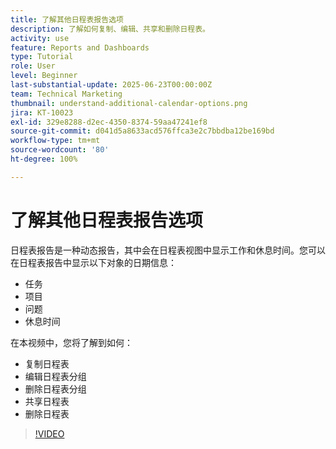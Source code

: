 ```yaml
---
title: 了解其他日程表报告选项
description: 了解如何复制、编辑、共享和删除日程表。
activity: use
feature: Reports and Dashboards
type: Tutorial
role: User
level: Beginner
last-substantial-update: 2025-06-23T00:00:00Z
team: Technical Marketing
thumbnail: understand-additional-calendar-options.png
jira: KT-10023
exl-id: 329e8288-d2ec-4350-8374-59aa47241ef8
source-git-commit: d041d5a8633acd576ffca3e2c7bbdba12be169bd
workflow-type: tm+mt
source-wordcount: '80'
ht-degree: 100%

---
```


# 了解其他日程表报告选项

日程表报告是一种动态报告，其中会在日程表视图中显示工作和休息时间。您可以在日程表报告中显示以下对象的日期信息：

* 任务
* 项目
* 问题
* 休息时间

在本视频中，您将了解到如何：

* 复制日程表
* 编辑日程表分组
* 删除日程表分组
* 共享日程表
* 删除日程表

>[!VIDEO](https://video.tv.adobe.com/v/3423530/?quality=12&learn=on&enablevpops)
